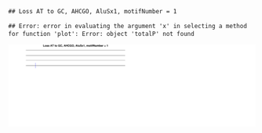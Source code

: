 

```
## Loss AT to GC, AHCGO, AluSx1, motifNumber = 1
```

```
## Error: error in evaluating the argument 'x' in selecting a method for function 'plot': Error: object 'totalP' not found
```

![plot of chunk motifPValues](figure/motifPValues.png) 
  
